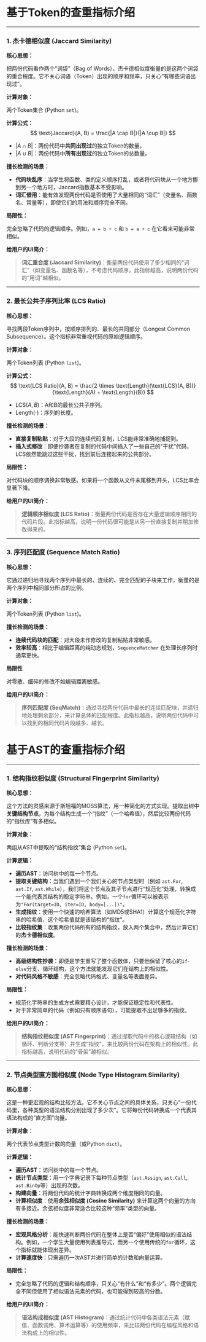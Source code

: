 # 基于Token的查重指标介绍

---

### 1. 杰卡德相似度 (Jaccard Similarity)

**核心思想：**

把两份代码看作两个“词袋”（Bag of Words），杰卡德相似度衡量的是这两个词袋的重合程度。它不关心词语（Token）出现的顺序和频率，只关心“有哪些词语出现过”。

**计算对象：**

两个Token集合 (Python `set`)。

**计算公式：**
$$
\text{Jaccard}(A, B) = \frac{|A \cap B|}{|A \cup B|}
$$
- $|A \cap B|$：两份代码中**共同出现过**的独立Token的数量。
- $|A \cup B|$：两份代码中**所有出现过**的独立Token的总数量。

**擅长检测的场景：**
- **代码块乱序**：当学生将函数、类的定义顺序打乱，或者将代码块从一个地方挪到另一个地方时，Jaccard指数基本不受影响。
- **词汇借用**：能有效发现两份代码是否使用了大量相同的“词汇”（变量名、函数名、常量等），即使它们的用法和顺序完全不同。

**局限性：**

完全忽略了代码的逻辑顺序。例如，`a = b + c` 和 `b = a + c` 在它看来可能非常相似。

**给用户的UI简介：**
> **词汇重合度 (Jaccard Similarity)**：衡量两份代码使用了多少相同的“词汇”（如变量名、函数名等），不考虑代码顺序。此指标越高，说明两份代码的“用词”越相似。

---

### 2. 最长公共子序列比率 (LCS Ratio)

**核心思想：**

寻找两段Token序列中，按顺序排列的、最长的共同部分（Longest Common Subsequence）。这个指标非常重视代码的原始逻辑顺序。

**计算对象：**

两个Token列表 (Python `list`)。

**计算公式：**
$$
\text{LCS Ratio}(A, B) = \frac{2 \times \text{Length}(\text{LCS}(A, B))}{\text{Length}(A) + \text{Length}(B)}
$$
- $\text{LCS}(A, B)$：A和B的最长公共子序列。
- $\text{Length}(\cdot)$：序列的长度。

**擅长检测的场景：**
- **直接复制粘贴**：对于大段的连续代码复制，LCS能非常准确地捕捉到。
- **插入式修改**：即便抄袭者在复制的代码中间插入了一些自己的“干扰”代码，LCS依然能跳过这些干扰，找到前后连接起来的公共部分。

**局限性：**

对代码块的顺序调换非常敏感。如果将一个函数从文件末尾移到开头，LCS比率会显著下降。

**给用户的UI简介：**
> **逻辑顺序相似度 (LCS Ratio)**：衡量两份代码是否存在大量逻辑顺序相同的代码片段。此指标越高，说明一份代码很可能是从另一份直接复制并稍加修改得来的。

---

### 3. 序列匹配度 (Sequence Match Ratio)

**核心思想：**

它通过递归地寻找两个序列中最长的、连续的、完全匹配的子块来工作，衡量的是两个序列中相同部分所占的比例。

**计算对象：**

两个Token列表 (Python `list`)。

**擅长检测的场景：**
- **连续代码块的匹配**：对大段未作修改的复制粘贴非常敏感。
- **效率较高**：相比于编辑距离的纯动态规划，`SequenceMatcher` 在处理长序列时通常更快。

**局限性**

对零散、细碎的修改不如编辑距离敏感。

**给用户的UI简介：**
> **序列匹配度 (SeqMatch)**：通过寻找两份代码中最长的连续匹配块，并递归地处理剩余部分，来计算总体的匹配程度。此指标越高，说明两份代码中可以找到的相同代码片段越多、越长。


# 基于AST的查重指标介绍

---

### 1. 结构指纹相似度 (Structural Fingerprint Similarity)

**核心思想：**

这个方法的灵感来源于斯坦福的MOSS算法，用一种简化的方式实现。提取出树中**关键结构节点**，为每个结构生成一个“指纹”（一个哈希值），然后比较两份代码的“指纹库”有多相似。

**计算对象：**

两组从AST中提取的“结构指纹”集合 (Python `set`)。

**计算逻辑：**
* **遍历AST**：访问树中的每一个节点。
* **提取关键结构**：当我们遇到一个我们关心的节点类型时（例如 `ast.For`, `ast.If`, `ast.While`），我们将这个节点及其子节点进行“规范化”处理，转换成一个能代表其结构的稳定字符串。例如，一个`for`循环可以被表示为`"For(target=ID, iter=ID, body=[...])"`。
* **生成指纹**：使用一个快速的哈希算法（如MD5或SHA1）计算这个规范化字符串的哈希值，这个哈希值就是该结构的“指纹”。
* **比较指纹集**：收集两份代码所有的结构指纹，放入两个集合中，然后计算它们的**杰卡德相似度**。

**擅长检测的场景：**
* **高级结构性抄袭**：即便是学生重写了整个函数体，只要他保留了核心的`if-else`分支、循环结构，这个方法就能发现它们在结构上的相似性。
* **对代码风格不敏感**：完全忽略代码格式、变量名等表面差异。

**局限性：**

* 规范化字符串的生成方式需要精心设计，才能保证稳定性和代表性。
* 对于非常简单的代码（例如只有顺序语句），可能提取不出足够多的指纹。

**给用户的UI简介：**
> **结构指纹相似度 (AST Fingerprint)**：通过提取代码中的核心逻辑结构（如循环、判断分支等）并生成“指纹”，来比较两份代码在架构上的相似性。此指标越高，说明代码的“骨架”越相似。

---

### 2. 节点类型直方图相似度 (Node Type Histogram Similarity)

**核心思想：**

这是一种更宏观的结构比较方法。它不关心节点之间的具体关系，只关心“一份代码里，各种类型的语法结构分别出现了多少次”。它将每份代码转换成一个代表其语法构成的“直方图”向量。

**计算对象：**

两个代表节点类型计数的向量（或Python `dict`）。

**计算逻辑：**
* **遍历AST**：访问树中的每一个节点。
* **统计节点类型**：用一个字典记录下每种节点类型（`ast.Assign`, `ast.Call`, `ast.BinOp`等）出现的次数。
* **构建向量**：将两份代码的统计字典转换成两个维度相同的向量。
* **计算相似度**：使用**余弦相似度 (Cosine Similarity)** 来计算这两个向量的方向有多接近。余弦相似度非常适合比较这种“频率”类型的向量。

**擅长检测的场景：**
* **宏观风格分析**：能快速判断两份代码在整体上是否“偏好”使用相似的语法结构。例如，一个学生大量使用列表推导式，而另一个使用传统的`for`循环，这个指标就能体现出差异。
* **计算速度快**：只需遍历一次AST并进行简单的计数和向量运算。

**局限性：**
* 完全忽略了代码的逻辑和结构顺序，只关心“有什么”和“有多少”。两个逻辑完全不同但使用了相似语法元素的代码，也可能得到较高的分数。

**给用户的UI简介：**
> **语法构成相似度 (AST Histogram)**：通过统计代码中各类语法元素（赋值、函数调用、算术运算等）的使用频率，来比较两份代码在编程风格和语法构成上的相似性。

